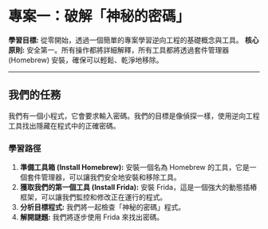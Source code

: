 # 專案一：破解「神秘的密碼」

**學習目標:** 從零開始，透過一個簡單的專案學習逆向工程的基礎概念與工具。
**核心原則:** 安全第一。所有操作都將詳細解釋，所有工具都將透過套件管理器 (Homebrew) 安裝，確保可以輕鬆、乾淨地移除。

---

## 我們的任務

我們有一個小程式，它會要求輸入密碼。我們的目標是像偵探一樣，使用逆向工程工具找出隱藏在程式中的正確密碼。

### 學習路徑

1.  **準備工具箱 (Install Homebrew):** 安裝一個名為 Homebrew 的工具，它是一個套件管理器，可以讓我們安全地安裝和移除工具。
2.  **獲取我們的第一個工具 (Install Frida):** 安裝 Frida，這是一個強大的動態插樁框架，可以讓我們監控和修改正在運行的程式。
3.  **分析目標程式:** 我們將一起檢查「神秘的密碼」程式。
4.  **解開謎題:** 我們將逐步使用 Frida 來找出密碼。
